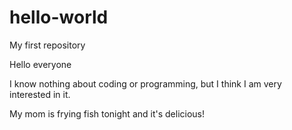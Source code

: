 # hello-world
My first repository

Hello everyone

I know nothing about coding or programming, but I think I am very interested in it.

My mom is frying fish tonight and it's delicious!
